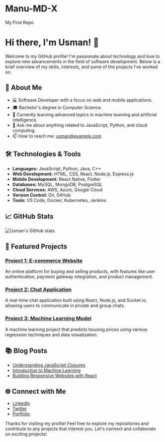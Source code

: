 # Manu-MD-X
My First Repo
# Hi there, I'm Usman! 👋

Welcome to my GitHub profile! I'm passionate about technology and love to explore new advancements in the field of software development. Below is a brief overview of my skills, interests, and some of the projects I've worked on.

## 🚀 About Me

- 💻 Software Developer with a focus on web and mobile applications.
- 🎓 Bachelor's degree in Computer Science.
- 🌱 Currently learning advanced topics in machine learning and artificial intelligence.
- 💬 Ask me about anything related to JavaScript, Python, and cloud computing.
- 📫 How to reach me: [usman@example.com](mailto:usman@example.com)

## 🛠️ Technologies & Tools

- **Languages:** JavaScript, Python, Java, C++
- **Web Development:** HTML, CSS, React, Node.js, Express.js
- **Mobile Development:** React Native, Flutter
- **Databases:** MySQL, MongoDB, PostgreSQL
- **Cloud Services:** AWS, Azure, Google Cloud
- **Version Control:** Git, GitHub
- **Tools:** VS Code, Docker, Kubernetes, Jenkins

## 📈 GitHub Stats

![Usman's GitHub stats](https://github-readme-stats.vercel.app/api?username=usman32330990&show_icons=true&theme=radical)

## 🌟 Featured Projects

### [Project 1: E-commerce Website](https://github.com/usman32330990/ecommerce-website)
An online platform for buying and selling products, with features like user authentication, payment gateway integration, and product management.

### [Project 2: Chat Application](https://github.com/usman32330990/chat-application)
A real-time chat application built using React, Node.js, and Socket.io, allowing users to communicate in private and group chats.

### [Project 3: Machine Learning Model](https://github.com/usman32330990/machine-learning-model)
A machine learning project that predicts housing prices using various regression techniques and data visualization.

## 📚 Blog Posts

- [Understanding JavaScript Closures](https://medium.com/@usman32330990/understanding-javascript-closures)
- [Introduction to Machine Learning](https://medium.com/@usman32330990/introduction-to-machine-learning)
- [Building Responsive Websites with React](https://medium.com/@usman32330990/building-responsive-websites-with-react)

## 🌐 Connect with Me

- [LinkedIn](https://www.linkedin.com/in/usman32330990/)
- [Twitter](https://twitter.com/usman32330990)
- [Portfolio](https://usmanportfolio.com)

Thanks for visiting my profile! Feel free to explore my repositories and contribute to any projects that interest you. Let's connect and collaborate on exciting projects!
